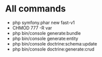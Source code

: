 All commands
============
- php symfony.phar new fast-v1
- CHMOD 777 -R var
- php bin/console generate:bundle
- php bin/console generate:entity
- php bin/console doctrine:schema:update
- php bin/console doctrine:generate:crud